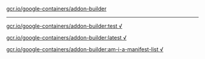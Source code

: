 [gcr.io/google-containers/addon-builder](https://hub.docker.com/r/anjia0532/google-containers.addon-builder/tags/) 

----
[gcr.io/google-containers/addon-builder:test √](https://hub.docker.com/r/anjia0532/google-containers.addon-builder/tags/)

[gcr.io/google-containers/addon-builder:latest √](https://hub.docker.com/r/anjia0532/google-containers.addon-builder/tags/)

[gcr.io/google-containers/addon-builder:am-i-a-manifest-list √](https://hub.docker.com/r/anjia0532/google-containers.addon-builder/tags/)

